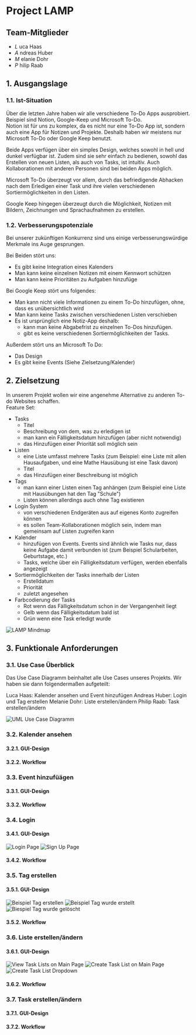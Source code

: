 # Project LAMP

## Team-Mitglieder
- <i>L</i> uca Haas
- <i>A</i> ndreas Huber
- <i>M</i> elanie Dohr
- <i>P</i> hilip Raab

## 1. Ausgangslage

### 1.1. Ist-Situation
Über die letzten Jahre haben wir alle verschiedene To-Do Apps ausprobiert. Beispiel sind Notion, Google-Keep und Microsoft To-Do.<br>
Notion ist für uns zu komplex, da es nicht nur eine To-Do App ist, sondern auch eine App für Notizen und Projekte. Deshalb haben wir meistens nur Microsoft To-Do oder Google Keep benutzt.

Beide Apps verfügen über ein simples Design, welches sowohl in hell und dunkel verfügbar ist. Zudem sind sie sehr einfach zu bedienen, sowohl das Erstellen von neuen Listen, als auch von Tasks, ist intuitiv. Auch Kollaborationen mit anderen Personen sind bei beiden Apps möglich.

Microsoft To-Do überzeugt vor allem, durch das befriedigende Abhacken nach dem Erledigen einer Task und ihre vielen verschiedenen Sortiermöglichkeiten in den Listen.

Google Keep hingegen überzeugt durch die Möglichkeit, Notizen mit Bildern, Zeichnungen und Sprachaufnahmen zu erstellen.


### 1.2. Verbesserungspotenziale
Bei unserer zukünftigen Konkurrenz sind uns einige verbesserungswürdige Merkmale ins Auge gesprungen.  

Bei Beiden stört uns: 
- Es gibt keine Integration eines Kalenders
- Man kann keine einzelnen Notizen mit einem Kennwort schützen
- Man kann keine Prioritäten zu Aufgaben hinzufüge

Bei Google Keep stört uns folgendes:
- Man kann nicht viele Informationen zu einem To-Do hinzufügen, ohne, dass es unübersichtlich wird
- Man kann keine Tasks zwischen verschiedenen Listen verschieben
- Es ist ursprünglich eine Notiz-App deshalb:
  - kann man keine Abgabefrist zu einzelnen To-Dos hinzufügen.
  - gibt es keine verschiedenen Sortiermöglichkeiten der Tasks.
  
Außerdem stört uns an Microsoft To Do:
- Das Design 
- Es gibt keine Events (Siehe Zielsetzung/Kalender)

## 2. Zielsetzung
In unserem Projekt wollen wir eine angenehme Alternative zu anderen To-do Websites schaffen.<br> 
Feature Set:
- Tasks
    - Titel
    - Beschreibung von dem, was zu erledigen ist
    - man kann ein Fälligkeitsdatum hinzufügen (aber nicht notwendig)
    - das Hinzufügen einer Priorität soll möglich sein
- Listen
    - eine Liste umfasst mehrere Tasks (zum Beispiel: eine Liste mit allen Hausaufgaben, und eine Mathe Hausübung ist eine Task davon)
    - Titel
    - das Hinzufügen einer Beschreibung ist möglich
- Tags
    - man kann einer Listen einen Tag anhängen (zum Beispiel eine Liste mit Hausübungen hat den Tag "Schule")
    - Listen können allerdings auch ohne Tag existieren
- Login System
    - von verschiedenen Endgeräten aus auf eigenes Konto zugreifen können
    - es sollen Team-Kollaborationen möglich sein, indem man gemeinsam auf Listen zugreifen kann
- Kalender
    - hinzufügen von Events. Events sind ähnlich wie Tasks nur, dass keine Aufgabe damit verbunden ist (zum Beispiel Schularbeiten, Geburtstage, etc.)
    - Tasks, welche über ein Fälligkeitsdatum verfügen, werden ebenfalls angezeigt
- Sortiermöglichkeiten der Tasks innerhalb der Listen
    - Erstelldatum
    - Priorität
    - zuletzt angesehen
- Farbcodierung der Tasks
    - Rot wenn das Fälligkeitsdatum schon in der Vergangenheit liegt
    - Gelb wenn das Fälligkeitsdatum bald ist
    - Grün wenn eine Task erledigt wurde

![LAMP Mindmap](./pictures/LAMP_Mindmap.jpg)

## 3. Funktionale Anforderungen

### 3.1. Use Case Überblick
Das Use Case Diagramm beinhaltet alle Use Cases unseres Projekts. Wir haben sie dann folgendermaßen aufgeteilt:

Luca Haas: Kalender ansehen und Event hinzufügen
Andreas Huber: Login und Tag erstellen
Melanie Dohr: Liste erstellen/ändern
Philip Raab: Task erstellen/ändern

![UML Use Case Diagramm](./pictures/UseCase_Diagramm.png)

### 3.2. Kalender ansehen 

#### 3.2.1. GUI-Design

#### 3.2.2. Workflow

### 3.3. Event hinzufüägen

#### 3.3.1. GUI-Design

#### 3.3.2. Workflow

### 3.4. Login

#### 3.4.1. GUI-Design
![Login Page](https://github.com/2324-syp-3ahif/Project-LAMP/assets/114642827/70558194-5102-4c24-bac2-3263e1acd56f)
![Sign Up Page](https://github.com/2324-syp-3ahif/Project-LAMP/assets/114642827/b4794a6f-dde7-4e15-8664-ab82816dfb4c)

#### 3.4.2. Workflow

### 3.5. Tag erstellen

#### 3.5.1. GUI-Design
![Beispiel Tag erstellen](https://github.com/2324-syp-3ahif/Project-LAMP/assets/114642827/473e94ce-6afb-43ce-867a-9054ca4a07e7)
![Beispiel Tag wurde erstellt](https://github.com/2324-syp-3ahif/Project-LAMP/assets/114642827/6530ca68-f586-4691-a571-91faa77e1b6b)
![Biespiel Tag wurde gelöscht](https://github.com/2324-syp-3ahif/Project-LAMP/assets/114642827/aafd2482-678b-4248-92c9-9cc7ee991071)

#### 3.5.2. Workflow

### 3.6. Liste erstellen/ändern

#### 3.6.1. GUI-Design
![View Task Lists on Main Page](./pictures/ViewTasklistsOnMainPage.png)
![Create Task List on Main Page](./pictures/CreateTaskListOnMainPage.png)
![Create Task List Dropdown](./pictures/CreateTaskListOnMainPageDropdown.png)

#### 3.6.2. Workflow

### 3.7. Task erstellen/ändern

#### 3.7.1. GUI-Design

#### 3.7.2. Workflow
